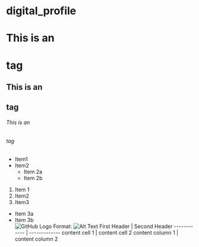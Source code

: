 # digital_profile
# This is an <h1> tag
## This is an <h2> tag
###### This is an <h6> tag


* Item1
* Item2
  * Item 2a
  * Item 2b
1. Item 1
2. Item2
3. Item3
  * Item 3a
  * Item 3b  
![GitHub Logo](/images/logo.png)
Format: ![Alt Text](url)
First Header | Second Header
------------ | -------------
content cell 1 | content cell 2
content column 1 | content column 2

